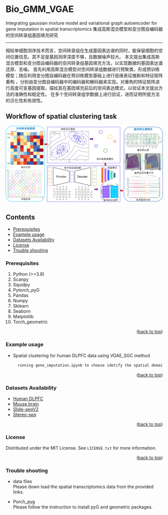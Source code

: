 # Bio_GMM_VGAE
Integrating gaussian mixture model and variational graph autoencoder for gene imputation in spatial transcriptomics
集成高斯混合模型和变分图自编码器的空间转录组基因填充研究

------
相较单细胞测序技术而言，空间转录组在生成基因表达谱的同时，能保留细胞的空间位置信息。其不足是基因测序深度不够，且数据噪声较大。
本文提出集成高斯混合模型和变分图自编码器的空间转录组基因填充方法，以实现数据的基因表达谱还原、去噪。
首先利用高斯混合模型对空间转录组数据进行预聚类，形成预训练模型；随后利用变分图自编码器在预训练模型基础上进行低维表征推断和特征矩阵重构
，分别由变分图自编码器中的编码器和解码器来实现。对重构的特征矩阵进行高度可变基因提取，描绘其在基因填充前后的空间表达模式，以验证本文提出方法的准确性和稳定性。
在多个空间转录组学数据上进行验证，进而证明所提方法的泛化性和有效性。
## Workflow of spatial clustering task
![](https://github.com/narutoten520/Bio_GMM_VGAE/blob/b0f8ceea752be2c01063217a98abdd353bf39eea/%E5%9B%BE%E7%89%871.png)

## Contents
* [Prerequisites](https://github.com/narutoten520/Bio_GMM_VGAE/tree/main#prerequisites)
* [Example usage](https://github.com/narutoten520/Bio_GMM_VGAE/tree/main#example-usage)
* [Datasets Availability](https://github.com/narutoten520/Bio_GMM_VGAE/tree/main#datasets-availability)
* [License](https://github.com/narutoten520/Bio_GMM_VGAE/tree/main#license)
* [Trouble shooting](https://github.com/narutoten520/Bio_GMM_VGAE/tree/main#trouble-shooting)

### Prerequisites

1. Python (>=3.8)
2. Scanpy
3. Squidpy
4. Pytorch_pyG
5. Pandas
6. Numpy
7. Sklearn
8. Seaborn
9. Matplotlib
10. Torch_geometric

<p align="right">(<a href="#readme-top">back to top</a>)</p>

### Example usage
* Spatial clustering for human DLPFC data using VGAE_SGC method
  ```sh
    running gene_imputation.ipynb to choose idetify the spatial domains for human breast cancner data
  ```
<p align="right">(<a href="#readme-top">back to top</a>)</p>


### Datasets Availability

* [Human DLPFC](https://github.com/LieberInstitute/spatialLIBD)
* [Mouse brain](https://squidpy.readthedocs.io/en/stable/auto_tutorials/tutorial_visium_hne.html)
* [Slide-seqV2](https://squidpy.readthedocs.io/en/stable/auto_tutorials/tutorial_slideseqv2.html)
* [Stereo-seq](https://stagate.readthedocs.io/en/latest/T4_Stereo.html)

<p align="right">(<a href="#readme-top">back to top</a>)</p>


### License

Distributed under the MIT License. See `LICENSE.txt` for more information.

<p align="right">(<a href="#readme-top">back to top</a>)</p>

### Trouble shooting

* data files<br>
Please down load the spatial transcriptomics data from the provided links.

* Porch_pyg<br>
Please follow the instruction to install pyG and geometric packages.
